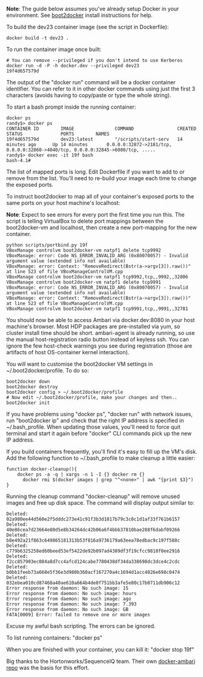 **Note**: The guide below assumes you've already setup Docker in your environment. See [boot2docker](https://docs.docker.com/installation/mac/) install instructions for help.

To build the dev23 container image (see the script in Dockerfile):
```
docker build -t dev23 .
```

To run the container image once built:
```
# You can remove --privileged if you don't intend to use Kerberos
docker run -d -P -h docker.dev --privileged dev23
19f4d657579d 
```
The output of the "docker run" command will be a docker container identifier. You can refer to it in other docker commands using just the first 3 characters (avoids having to copy/paste or type the whole string).

To start a bash prompt inside the running container:
```
docker ps
randy$> docker ps
CONTAINER ID        IMAGE               COMMAND                CREATED             STATUS              PORTS        NAMES
19f4d657579d        dev23:latest        "/scripts/start-serv   14 minutes ago      Up 14 minutes       0.0.0.0:32872->2181/tcp, 0.0.0.0:32860->4040/tcp, 0.0.0.0:32845->6080/tcp, .....
randy$> docker exec -it 19f bash
bash-4.1# 
```
The list of mapped ports is long. Edit Dockerfile if you want to add to or remove from the list. You'll need to re-build your image each time to change the exposed ports.

To instruct boot2docker to map all of your container's exposed ports to the same ports on your host machine's localhost:

**Note**:  Expect to see errors for every port the first time you run this. The script is telling VirtualBox to delete port mappings between the boot2docker-vm and localhost, then create a new port-mapping for the new container.
```
python scripts/portbind.py 19f
VBoxManage controlvm boot2docker-vm natpf1 delete tcp9992
VBoxManage: error: Code NS_ERROR_INVALID_ARG (0x80070057) - Invalid argument value (extended info not available)
VBoxManage: error: Context: "RemoveRedirect(Bstr(a->argv[3]).raw())" at line 523 of file VBoxManageControlVM.cpp
VBoxManage controlvm boot2docker-vm natpf1 tcp9992,tcp,,9992,,32806
VBoxManage controlvm boot2docker-vm natpf1 delete tcp9991
VBoxManage: error: Code NS_ERROR_INVALID_ARG (0x80070057) - Invalid argument value (extended info not available)
VBoxManage: error: Context: "RemoveRedirect(Bstr(a->argv[3]).raw())" at line 523 of file VBoxManageControlVM.cpp
VBoxManage controlvm boot2docker-vm natpf1 tcp9991,tcp,,9991,,32781
```

You should now be able to access Ambari via docker.dev:8080 in your host machine's browser. Most HDP packages are pre-installed via yum, so cluster install time should be short. ambari-agent is already running, so use the manual host-registration radio button instead of keyless ssh. You can ignore the few host-check warnings you see during registration (those are artifacts of host OS-container kernel interaction).

You will want to customise the boot2docker VM settings in ~/.boot2docker/profile. To do so:
```
boot2docker down
boot2docker destroy
boot2docker config > ~/.boot2docker/profile
# Now edit ~/.boot2docker/profile, make your changes and then..
boot2docker init
```

If you have problems using "docker ps", "docker run" with network issues, run "boot2docker ip" and check that the right IP address is specified in ~/.bash_profile. When updating those values, you'll need to force quit terminal and start it again before "docker" CLI commands pick up the new IP address.

If you build containers frequently, you'll find it's easy to fill up the VM's disk. Add the following function to ~/.bash_profile to make cleanup a little easier:
```
function docker-cleanup(){
    docker ps -a -q | xargs -n 1 -I {} docker rm {}
      docker rmi $(docker images | grep "^<none>" | awk "{print $3}")
}
```

Running the cleanup command "docker-cleanup" will remove unused images and free up disk space. The command will display output similar to:
```
Deleted: 02a980ee44d560e2f5dddc273e41c91f3b3d1817b79c3c0c1d1af33f761b6157
Deleted: 40e86cea7d23664e80d5e8b34264dc42b06a6f4bbb37810bae288f6dabf09266
Deleted: b8e492a21f863c649865181313b53f816a9736179a63eea78edbac9c197f588c
Deleted: c779b6325258ed60beed53ef5422de92b097ad4389df3f19cfcc9818f0ee2916
Deleted: f2cc857903ec084a8d7cc4afcd124cabe7780438df34da338698dc3dce4c2cdc
Deleted: b0bb1feeb73a668e5f36e3d980b360acf167270a4c1694d1acc4026e698c0474
Deleted: 032ebea010cd87468a40ae610a664b4de0f751bb3afe5e80c17b0711db906c12
Error response from daemon: No such image: 15
Error response from daemon: No such image: hours
Error response from daemon: No such image: ago
Error response from daemon: No such image: 7.393
Error response from daemon: No such image: GB
FATA[0009] Error: failed to remove one or more images 
```
Excuse my awful bash scripting. The errors can be ignored.

To list running containers: "docker ps"

When you are finished with your container, you can kill it: "docker stop 19f"

Big thanks to the Hortonworks/SequenceIQ team. Their own [docker-ambari repo](https://github.com/sequenceiq/docker-ambari) was the basis for this effort.
